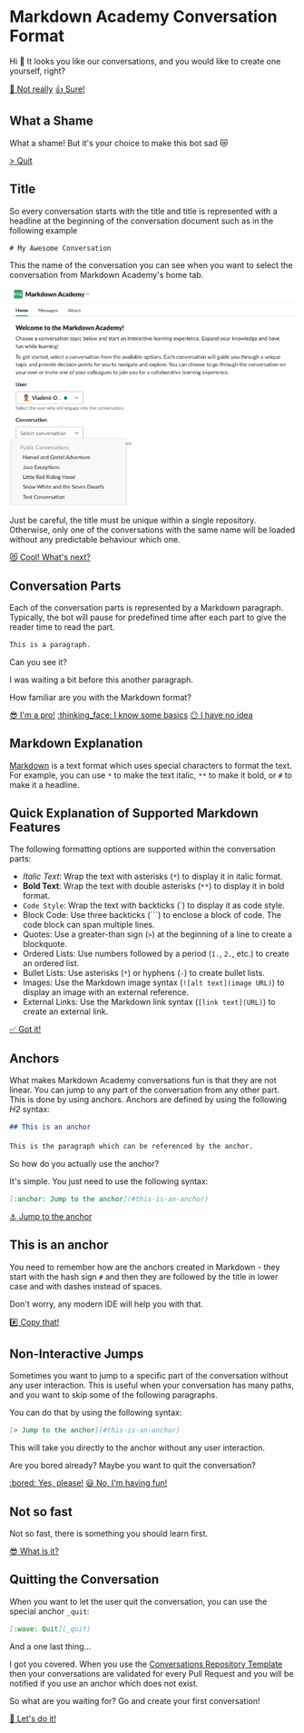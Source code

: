 # Markdown Academy Conversation Format

Hi :wave: It looks you like our conversations, and you would like to create one yourself, right?

[:no_good: Not really](#what-a-shame) [:+1: Sure!](#title)


## What a Shame
What a shame! But it's your choice to make this bot sad :crying_cat_face:

[> Quit](_quit)

## Title
So every conversation starts with the title and title is represented with a headline at the beginning of the conversation document such as in the following example

```
# My Awesome Conversation
```

This the name of the conversation you can see when you want to select the conversation from Markdown Academy's home tab.

![Conversation Selection](https://raw.githubusercontent.com/markdown-academy/conversations-template/main/images/select-conversation.png)

Just be careful, the title must be unique within a single repository. Otherwise, only one of the conversations with the same name will be loaded without any predictable behaviour which one.

[:heart_eyes_cat: Cool! What's next?](#conversation-parts)

## Conversation Parts

Each of the conversation parts is represented by a Markdown paragraph. Typically, the bot will pause for predefined time after each part to give the reader time to read the part.

```markdown
This is a paragraph.
```

Can you see it?

I was waiting a bit before this another paragraph.

How familiar are you with the Markdown format?

[:sunglasses: I'm a pro!](#quick-explanation-of-supported-markdown-features) [:thinking_face: I know some basics](#quick-explanation-of-supported-markdown-features) [:no_mouth: I have no idea](#markdown-explanation)

## Markdown Explanation

[Markdown](https://www.markdownguide.org) is a text format which uses special characters to format the text. For example, you can use `*` to make the text italic, `**` to make it bold, or `#` to make it a headline.

## Quick Explanation of Supported Markdown Features

The following formatting options are supported within the conversation parts:

- *Italic Text*: Wrap the text with asterisks (`*`) to display it in italic format.
- **Bold Text**: Wrap the text with double asterisks (`**`) to display it in bold format.
- `Code Style`: Wrap the text with backticks (&#x0060;) to display it as code style.
- Block Code: Use three backticks (&#x0060;&#x0060;&#x0060;) to enclose a block of code. The code block can span multiple lines.
- Quotes: Use a greater-than sign (`>`) at the beginning of a line to create a blockquote.
- Ordered Lists: Use numbers followed by a period (`1.`, `2.`, etc.) to create an ordered list.
- Bullet Lists: Use asterisks (`*`) or hyphens (`-`) to create bullet lists.
- Images: Use the Markdown image syntax (`![alt text](image URL)`) to display an image with an external reference.
- External Links: Use the Markdown link syntax (`[link text](URL)`) to create an external link.

[:white_check_mark: Got it!](#anchors)

## Anchors

What makes Markdown Academy conversations fun is that they are not linear. You can jump to any part of the conversation from any other part. This is done by using anchors. Anchors are defined by using the following _H2_ syntax:

```markdown
## This is an anchor

This is the paragraph which can be referenced by the anchor.
```

So how do you actually use the anchor?

It's simple. You just need to use the following syntax:

```markdown
[:anchor: Jump to the anchor](#this-is-an-anchor)
```

[:anchor: Jump to the anchor](#this-is-an-anchor)

## This is an anchor

You need to remember how are the anchors created in Markdown - they start with the hash sign `#` and then they are followed by the title in lower case and with dashes instead of spaces.

Don't worry, any modern IDE will help you with that.

[:hash: Copy that!](#non-interactive-jumps)

## Non-Interactive Jumps

Sometimes you want to jump to a specific part of the conversation without any user interaction. This is useful when your conversation has many paths, and you want to skip some of the following paragraphs.

You can do that by using the following syntax:

```markdown
[> Jump to the anchor](#this-is-an-anchor)
```

This will take you directly to the anchor without any user interaction.

Are you bored already? Maybe you want to quit the conversation?

[:bored: Yes, please!](#not-so-fast) [:smiley: No, I'm having fun!](#quitting-the-conversation)

## Not so fast

Not so fast, there is something you should learn first.

[:sunglasses: What is it?](#quitting-the-conversation)

## Quitting the Conversation

When you want to let the user quit the conversation, you can use the special anchor `_quit`:

```markdown
[:wave: Quit](_quit)
```

And a one last thing...

I got you covered. When you use the [Conversations Repository Template](https://github.com/markdown-academy/conversations-template) then your conversations are validated for every Pull Request and you will be notified if you use an anchor which does not exist.

So what are you waiting for? Go and create your first conversation!

[:rocket: Let's do it!](_quit)